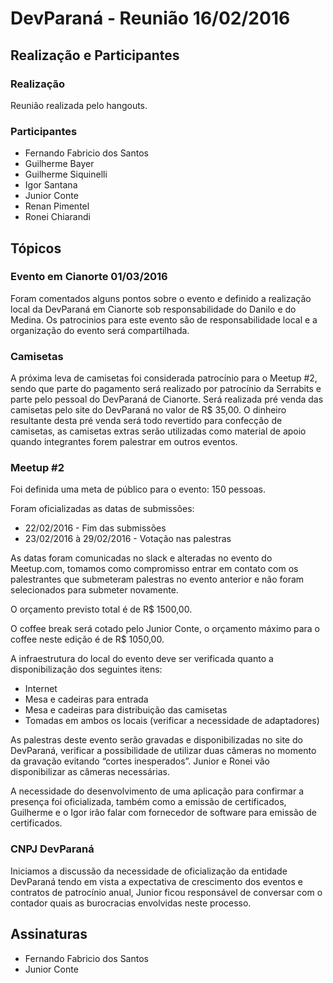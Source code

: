 # DevParaná - Reunião 16/02/2016

## Realização e Participantes
### Realização
Reunião realizada pelo hangouts.

### Participantes
- Fernando Fabricio dos Santos
- Guilherme Bayer
- Guilherme Siquinelli
- Igor Santana
- Junior Conte
- Renan Pimentel
- Ronei Chiarandi

## Tópicos
### Evento em Cianorte 01/03/2016
Foram comentados alguns pontos sobre o evento e definido a realização local da DevParaná em Cianorte sob responsabilidade do Danilo e do Medina.
    Os patrocinios para este evento são de responsabilidade local e a organização do evento será compartilhada.

### Camisetas
A próxima leva de camisetas foi considerada patrocínio para o Meetup #2, sendo que parte do pagamento será realizado por patrocínio da Serrabits e parte pelo pessoal do DevParaná de Cianorte.
    Será realizada pré venda das camisetas pelo site do DevParaná no valor de R$ 35,00. O dinheiro resultante desta pré venda será todo revertido para confecção de camisetas, as camisetas extras serão utilizadas como material de apoio quando integrantes forem palestrar em outros eventos.

### Meetup #2
Foi definida uma meta de público para o evento: 150 pessoas.

Foram oficializadas as datas de submissões:
- 22/02/2016 - Fim das submissões
- 23/02/2016 à 29/02/2016 - Votação nas palestras

As datas foram comunicadas no slack e alteradas no evento do Meetup.com, tomamos como compromisso entrar em contato com os palestrantes que submeteram palestras no evento anterior e não foram selecionados para submeter novamente.

O orçamento previsto total é de R$ 1500,00.

O coffee break será cotado pelo Junior Conte, o orçamento máximo para o coffee neste edição é de R$ 1050,00.

A infraestrutura do local do evento deve ser verificada quanto a disponibilização dos seguintes itens:
- Internet
- Mesa e cadeiras para entrada
- Mesa e cadeiras para distribuição das camisetas
- Tomadas em ambos os locais (verificar a necessidade de adaptadores)

As palestras deste evento serão gravadas e disponibilizadas no site do DevParaná, verificar a possibilidade de utilizar duas câmeras no momento da gravação evitando “cortes inesperados”. Junior e Ronei vão disponibilizar as câmeras necessárias.

A necessidade do desenvolvimento de uma aplicação para confirmar a presença foi oficializada, também como a emissão de certificados, Guilherme e o Igor irão falar com fornecedor de software para emissão de certificados.

### CNPJ DevParaná
Iniciamos a discussão da necessidade de oficialização da entidade DevParaná tendo em vista a expectativa de crescimento dos eventos e contratos de patrocínio anual, Junior ficou responsável de conversar com o contador quais as burocracias envolvidas neste processo.

## Assinaturas
- Fernando Fabricio dos Santos
- Junior Conte
